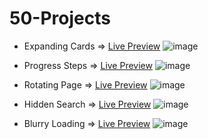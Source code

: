 # 50-Projects
* Expanding Cards => <a href="https://sanky2020.github.io/50-Projects/Day1%20-%20Expanding%20Cards/" target="_blank">Live Preview</a>
![image](https://user-images.githubusercontent.com/69984129/150635922-759115f7-78dd-489e-b0fe-8136cbfd80c7.png)

* Progress Steps => <a href="https://sanky2020.github.io/50-Projects/Day2%20-%20Progress%20Steps/" target="_blank">Live Preview</a>
![image](https://user-images.githubusercontent.com/69984129/150635950-6b383745-3cf0-4d31-abd9-78eb86a99dd1.png)

* Rotating Page => <a href="https://sanky2020.github.io/50-Projects/Day3%20-%20Rotating%20Page/" target="_blank">Live Preview</a>
![image](https://user-images.githubusercontent.com/69984129/150635966-1ed4de7e-2062-421b-80a8-a701d2f120d4.png)

* Hidden Search => <a href="https://sanky2020.github.io/50-Projects/Day4%20-%20Hidden%20Search/" target="_blank">Live Preview</a>
![image](https://user-images.githubusercontent.com/69984129/150635990-ade0d112-4513-409e-b8c9-2f68426de6e4.png)

* Blurry Loading => <a href="https://sanky2020.github.io/50-Projects/Day5%20-%20Blurry%20Loading" target="_blank">Live Preview</a>
![image](https://user-images.githubusercontent.com/69984129/150636009-26db7f28-75b7-4e36-ab21-e3961030ab61.png)
